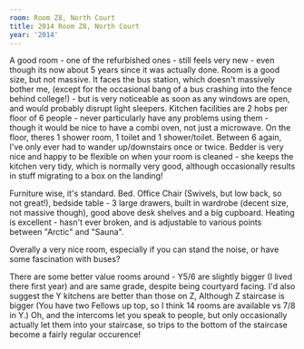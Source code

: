 ```yaml
---
room: Room Z8, North Court
title: 2014 Room Z8, North Court
year: '2014'
---
```


A good room - one of the refurbished ones - still feels very new - even though its now about 5 years since it was actually done. Room is a good size, but not massive. It faces the bus station, which doesn't massively bother me, (except for the occasional bang of a bus crashing into the fence behind college!) - but is very noticeable as soon as any windows are open, and would probably disrupt light sleepers. Kitchen facilities are 2 hobs per floor of 6 people - never particularly have any problems using them - though it would be nice to have a combi oven, not just a microwave. On the floor, theres 1 shower room, 1 toilet and 1 shower/toilet. Between 6 again, I've only ever had to wander up/downstairs once or twice. Bedder is very nice and happy to be flexible on when your room is cleaned - she keeps the kitchen very tidy, which is normally very good, although occasionally results in stuff migrating to a box on the landing!

Furniture wise, it's standard. Bed. Office Chair (Swivels, but low back, so not great!), bedside table - 3 large drawers, built in wardrobe (decent size, not massive though), good above desk shelves and a big cupboard. Heating is excellent - hasn't ever broken, and is adjustable to various points between "Arctic" and "Sauna".

Overally a very nice room, especially if you can stand the noise, or have some fascination with buses? 

There are some better value rooms around - Y5/6 are slightly bigger (I lived there first year) and are same grade, despite being courtyard facing. I'd also suggest the Y kitchens are better than those on Z, Although Z staircase is bigger (You have two Fellows up top, so I think 14 rooms are available vs 7/8 in Y.) Oh, and the intercoms let you speak to people, but only occasionally actually let them into your staircase, so trips to the bottom of the staircase become a fairly regular occurence!